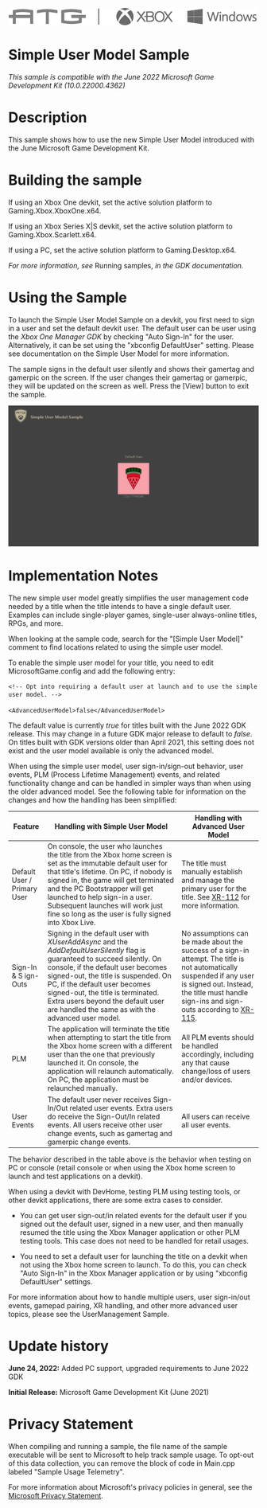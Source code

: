   ![](./media/image1.png)

#   Simple User Model Sample

*This sample is compatible with the June 2022 Microsoft Game Development
Kit (10.0.22000.4362)*

# 

# Description

This sample shows how to use the new Simple User Model introduced with
the June Microsoft Game Development Kit.

# Building the sample

If using an Xbox One devkit, set the active solution platform to
Gaming.Xbox.XboxOne.x64.

If using an Xbox Series X|S devkit, set the active solution platform to
Gaming.Xbox.Scarlett.x64.

If using a PC, set the active solution platform to Gaming.Desktop.x64.

*For more information, see* Running samples, *in the GDK documentation.*

# Using the Sample

To launch the Simple User Model Sample on a devkit, you first need to
sign in a user and set the default devkit user. The default user can be
user using the *Xbox One Manager GDK* by checking "Auto Sign-In" for the
user. Alternatively, it can be set using the "xbconfig DefaultUser"
setting. Please see documentation on the Simple User Model for more
information.

The sample signs in the default user silently and shows their gamertag
and gamerpic on the screen. If the user changes their gamertag or
gamerpic, they will be updated on the screen as well. Press the \[View\]
button to exit the sample.

![Graphical user interface, application Description automatically generated](./media/image3.png)

# Implementation Notes

The new simple user model greatly simplifies the user management code
needed by a title when the title intends to have a single default user.
Examples can include single-player games, single-user always-online
titles, RPGs, and more.

When looking at the sample code, search for the "\[Simple User Model\]"
comment to find locations related to using the simple user model.

To enable the simple user model for your title, you need to edit
MicrosoftGame.config and add the following entry:

```
<!-- Opt into requiring a default user at launch and to use the simple user model. -->

<AdvancedUserModel>false</AdvancedUserModel>
```

The default value is currently *true* for titles built with the June
2022 GDK release. This may change in a future GDK major release to
default to *false*. On titles built with GDK versions older than April
2021, this setting does not exist and the user model available is only
the advanced model.

When using the simple user model, user sign-in/sign-out behavior, user
events, PLM (Process Lifetime Management) events, and related
functionality change and can be handled in simpler ways than when using
the older advanced model. See the following table for information on the
changes and how the handling has been simplified:

| Feature  |  Handling with Simple User Model  |  Handling with Advanced User Model             |
|----------|---------------------------------|------------------------|
| Default User / Primary User  |  On console, the user who launches the title from the Xbox home screen is set as the immutable default user for that title's lifetime. On PC, if nobody is signed in, the game will get terminated and the PC Bootstrapper will get launched to help sign-in a user. Subsequent launches will work just fine so long as the user is fully signed into Xbox Live. |  The title must manually establish and manage the primary user for the title. See [XR-112](https://developer.microsoft.com/en-us/games/xbox/partner/xr112) for more information. |
| Sign-In & S ign-Outs  |  Signing in the default user with *XUserAddAsync* and the *AddDefaultUserSilently* flag is guaranteed to succeed silently. On console, if the default user becomes signed-out, the title is suspended. On PC, if the default user becomes signed-out, the title is terminated. Extra users beyond the default user are handled the same as with the advanced user model. |  No assumptions can be made about the success of a sign-in attempt. The title is not automatically suspended if any user is signed out. Instead, the title must handle sign-ins and sign-outs according to [XR-115](https://developer.microsoft.com/en-us/games/xbox/partner/xr115). |
| PLM  |  The application will terminate the title when attempting to start the title from the Xbox home screen with a different user than the one that previously launched it. On console, the application will relaunch automatically. On PC, the application must be relaunched manually. |  All PLM events should be handled accordingly, including any that cause change/loss of users and/or devices. |
| User Events  |  The default user never receives Sign-In/Out related user events. Extra users do receive the Sign-Out/In related events. All users receive other user change events, such as gamertag and gamerpic change events. |  All users can receive all user events. |

The behavior described in the table above is the behavior when testing
on PC or console (retail console or when using the Xbox home screen to
launch and test applications on a devkit).

When using a devkit with DevHome, testing PLM using testing tools, or
other devkit applications, there are some extra cases to consider.

-   You can get user sign-out/in related events for the default user if
    you signed out the default user, signed in a new user, and then
    manually resumed the title using the Xbox Manager application or
    other PLM testing tools. This case does not need to be handled for
    retail usages.

-   You need to set a default user for launching the title on a devkit
    when not using the Xbox home screen to launch. To do this, you can
    check "Auto Sign-In" in the Xbox Manager application or by using
    "xbconfig DefaultUser" settings.

For more information about how to handle multiple users, user
sign-in/out events, gamepad pairing, XR handling, and other more
advanced user topics, please see the UserManagement Sample.

# Update history

**June 24, 2022:** Added PC support, upgraded requirements to June 2022
GDK

**Initial Release:** Microsoft Game Development Kit (June 2021)

# Privacy Statement

When compiling and running a sample, the file name of the sample
executable will be sent to Microsoft to help track sample usage. To
opt-out of this data collection, you can remove the block of code in
Main.cpp labeled "Sample Usage Telemetry".

For more information about Microsoft's privacy policies in general, see
the [Microsoft Privacy
Statement](https://privacy.microsoft.com/en-us/privacystatement/).
